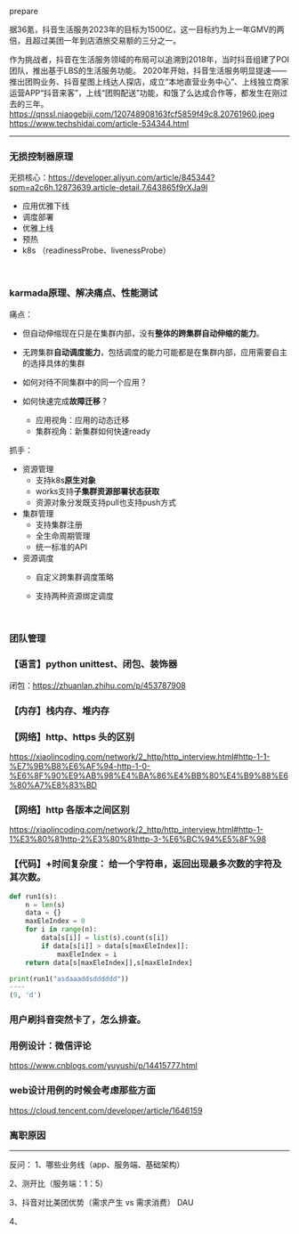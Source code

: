 prepare

据36氪，抖音生活服务2023年的目标为1500亿，这一目标约为上一年GMV的两倍，且超过美团一年到店酒旅交易额的三分之一。

作为挑战者，抖音在生活服务领域的布局可以追溯到2018年，当时抖音组建了POI团队，推出基于LBS的生活服务功能。
2020年开始，抖音生活服务明显提速——推出团购业务、抖音星图上线达人探店，成立“本地直营业务中心”、上线独立商家运营APP“抖音来客”，上线“团购配送”功能，和饿了么达成合作等，都发生在刚过去的三年。
https://qnssl.niaogebiji.com/120748908163fcf5859f49c8.20761960.jpeg
https://www.techshidai.com/article-534344.html

---

### 无损控制器原理

无损核心：https://developer.aliyun.com/article/845344?spm=a2c6h.12873639.article-detail.7.643865f9rXJa9I

- 应用优雅下线
- 调度部署
- 优雅上线
- 预热
- k8s （readinessProbe、livenessProbe）

<br/>

### karmada原理、解决痛点、性能测试

痛点：

- 但自动伸缩现在只是在集群内部，没有**整体的跨集群自动伸缩的能力**。
- 无跨集群**自动调度能力**，包括调度的能力可能都是在集群内部，应用需要自主的选择具体的集群

- 如何对待不同集群中的同一个应用？
- 如何快速完成**故障迁移**？	
  - 应用视角：应用的动态迁移
  - 集群视角：新集群如何快速ready

抓手：

- 资源管理
  - 支持k8s**原生对象**
  - works支持**子集群资源部署状态获取**
  - 资源对象分发既支持pull也支持push方式
- 集群管理
  - 支持集群注册
  - 全生命周期管理
  - 统一标准的API
- 资源调度
  - 自定义跨集群调度策略
  - 支持两种资源绑定调度
    
    <br/>

### 团队管理

### 【语言】python unittest、闭包、装饰器

闭包：https://zhuanlan.zhihu.com/p/453787908

### 【内存】栈内存、堆内存

### 【网络】http、https 头的区别

https://xiaolincoding.com/network/2_http/http_interview.html#http-1-1-%E7%9B%B8%E6%AF%94-http-1-0-%E6%8F%90%E9%AB%98%E4%BA%86%E4%BB%80%E4%B9%88%E6%80%A7%E8%83%BD

### 【网络】http 各版本之间区别

https://xiaolincoding.com/network/2_http/http_interview.html#http-1-1%E3%80%81http-2%E3%80%81http-3-%E6%BC%94%E5%8F%98

### 【代码】+时间复杂度： 给一个字符串，返回出现最多次数的字符及其次数。

```python
def run1(s):
    n = len(s)
    data = {}
    maxEleIndex = 0
    for i in range(n):
        data[s[i]] = list(s).count(s[i])
        if data[s[i]] > data[s[maxEleIndex]]:
            maxEleIndex = i
    return data[s[maxEleIndex]],s[maxEleIndex]

print(run1("asdaaaddsdddddd"))
----
(9, 'd')
```

### 用户刷抖音突然卡了，怎么排查。

### 用例设计：微信评论

https://www.cnblogs.com/yuyushi/p/14415777.html

### web设计用例的时候会考虑那些方面

https://cloud.tencent.com/developer/article/1646159

### 离职原因

--- 

反问：
1、哪些业务线（app、服务端、基础架构）

2、测开比（服务端：1：5）

3、抖音对比美团优势（需求产生 vs 需求消费） DAU

4、
